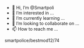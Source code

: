 - 👋 Hi, I’m @Smartpoli
- 👀 I’m interested in ...
- 🌱 I’m currently learning ...
- 💞️ I’m looking to collaborate on ...
- 📫 How to reach me ...

<!---
Smartpoli/Smartpoli is a ✨ special ✨ repository because its `README.md` (this file) appears on your GitHub profile.
You can click the Preview link to take a look at your changes.
--->smartpolice/bestmod12/74
